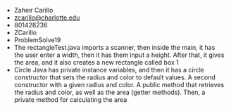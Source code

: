 - Zaheir Carillo
- zcarillo@charlotte.edu
- 801428236
- ZCarillo
- ProblemSolve19
- The rectangleTest.java imports a scanner, then inside the main, it has the user enter a width, then it has them input a height. After that, it gives the area, and it also creates a new rectangle called box 1
- Circle Java has private instance variables, and then it has a circle constructor that sets the radius and color to default values. A second constructor with a given radius and color. A public method that retrieves the radius and color, as well as the area (getter methods). Then, a  private method for calculating the area
